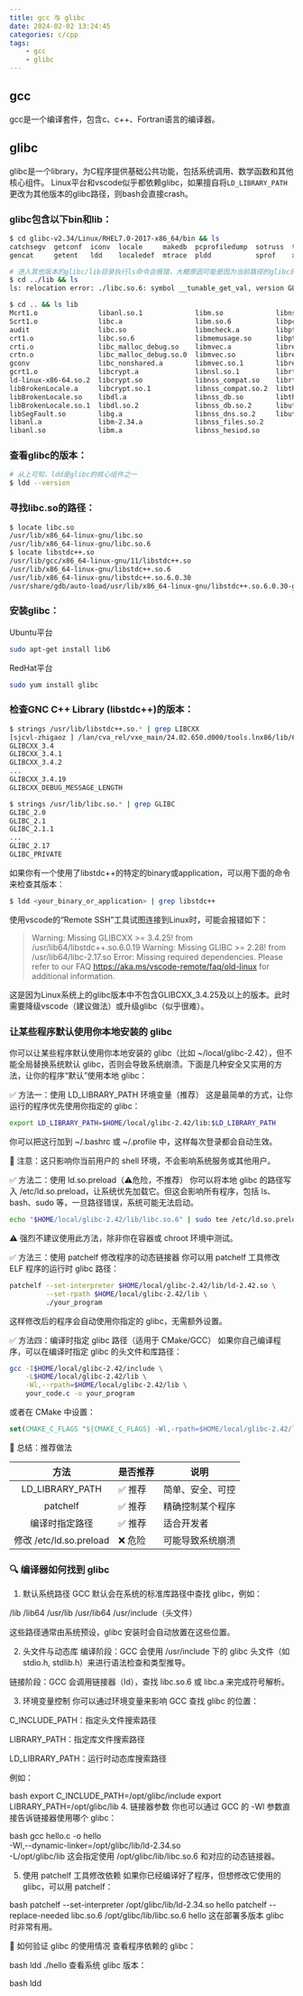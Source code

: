 ```yaml
---
title: gcc 与 glibc
date: 2024-02-02 13:24:45
categories: c/cpp
tags:
    - gcc
    - glibc
---
```


## gcc

gcc是一个编译套件，包含c、c++、Fortran语言的编译器。

## glibc

glibc是一个library，为C程序提供基础公共功能，包括系统调用、数学函数和其他核心组件。
Linux平台和vscode似乎都依赖glibc，如果擅自将`LD_LIBRARY_PATH`更改为其他版本的glibc路径，则bash会直接crash。

### glibc包含以下bin和lib：

```bash
$ cd glibc-v2.34/Linux/RHEL7.0-2017-x86_64/bin && ls
catchsegv  getconf  iconv  locale     makedb  pcprofiledump  sotruss  tzselect  zdump
gencat     getent   ldd    localedef  mtrace  pldd           sprof    xtrace

# 进入其他版本的glibc/lib目录执行ls命令会报错，大概原因可能是因为当前路径的glibc的lib和系统的lib冲突。
$ cd ../lib && ls
ls: relocation error: ./libc.so.6: symbol __tunable_get_val, version GLIBC_PRIVATE not defined in file ld-linux-x86-64.so.2 with link time reference

$ cd .. && ls lib
Mcrt1.o               libanl.so.1             libm.so             libnss_hesiod.so.2
Scrt1.o               libc.a                  libm.so.6           libpcprofile.so
audit                 libc.so                 libmcheck.a         libpthread.a
crt1.o                libc.so.6               libmemusage.so      libpthread.so.0
crti.o                libc_malloc_debug.so    libmvec.a           libresolv.a
crtn.o                libc_malloc_debug.so.0  libmvec.so          libresolv.so
gconv                 libc_nonshared.a        libmvec.so.1        libresolv.so.2
gcrt1.o               libcrypt.a              libnsl.so.1         librt.a
ld-linux-x86-64.so.2  libcrypt.so             libnss_compat.so    librt.so.1
libBrokenLocale.a     libcrypt.so.1           libnss_compat.so.2  libthread_db.so
libBrokenLocale.so    libdl.a                 libnss_db.so        libthread_db.so.1
libBrokenLocale.so.1  libdl.so.2              libnss_db.so.2      libutil.a
libSegFault.so        libg.a                  libnss_dns.so.2     libutil.so.1
libanl.a              libm-2.34.a             libnss_files.so.2
libanl.so             libm.a                  libnss_hesiod.so
```

### 查看glibc的版本：

```bash
# 从上可知，ldd是glibc的核心组件之一
$ ldd --version
```

### 寻找libc.so的路径：

```bash
$ locate libc.so
/usr/lib/x86_64-linux-gnu/libc.so
/usr/lib/x86_64-linux-gnu/libc.so.6
$ locate libstdc++.so
/usr/lib/gcc/x86_64-linux-gnu/11/libstdc++.so
/usr/lib/x86_64-linux-gnu/libstdc++.so.6
/usr/lib/x86_64-linux-gnu/libstdc++.so.6.0.30
/usr/share/gdb/auto-load/usr/lib/x86_64-linux-gnu/libstdc++.so.6.0.30-gdb.py
```

### 安装glibc：

Ubuntu平台

```bash
sudo apt-get install lib6
```

RedHat平台

```bash
sudo yum install glibc
```

### 检查GNC C++ Library (libstdc++)的版本：

```bash
$ strings /usr/lib/libstdc++.so.* | grep LIBCXX
[sjcvl-zhigaoz ] /lan/cva_rel/vxe_main/24.02.650.d000/tools.lnx86/lib/64bit % strings /usr/lib/libstdc++.so.* | grep LIBCXX
GLIBCXX_3.4
GLIBCXX_3.4.1
GLIBCXX_3.4.2
...
GLIBCXX_3.4.19
GLIBCXX_DEBUG_MESSAGE_LENGTH

$ strings /usr/lib/libc.so.* | grep GLIBC
GLIBC_2.0
GLIBC_2.1
GLIBC_2.1.1
...
GLIBC_2.17
GLIBC_PRIVATE
```

如果你有一个使用了libstdc++的特定的binary或application，可以用下面的命令来检查其版本：

```bash
$ ldd <your_binary_or_application> | grep libstdc++
```

使用vscode的“Remote SSH”工具试图连接到Linux时，可能会报错如下：

> Warning: Missing GLIBCXX >= 3.4.25! from /usr/lib64/libstdc++.so.6.0.19
> Warning: Missing GLIBC >= 2.28! from /usr/lib64/libc-2.17.so
> Error: Missing required dependencies. Please refer to our FAQ https://aka.ms/vscode-remote/faq/old-linux for additional information.

这是因为Linux系统上的glibc版本中不包含GLIBCXX_3.4.25及以上的版本。此时需要降级vscode（建议做法）或升级glibc（似乎很难）。


### 让某些程序默认使用你本地安装的 glibc

你可以让某些程序默认使用你本地安装的 glibc（比如 ~/local/glibc-2.42），但不能全局替换系统默认 glibc，否则会导致系统崩溃。下面是几种安全又实用的方法，让你的程序“默认”使用本地 glibc：

✅ 方法一：使用 LD_LIBRARY_PATH 环境变量（推荐）
这是最简单的方式，让你运行的程序优先使用你指定的 glibc：

```bash
export LD_LIBRARY_PATH=$HOME/local/glibc-2.42/lib:$LD_LIBRARY_PATH
```

你可以把这行加到 ~/.bashrc 或 ~/.profile 中，这样每次登录都会自动生效。

📌 注意：这只影响你当前用户的 shell 环境，不会影响系统服务或其他用户。

✅ 方法二：使用 ld.so.preload（⚠️危险，不推荐）
你可以将本地 glibc 的路径写入 /etc/ld.so.preload，让系统优先加载它。但这会影响所有程序，包括 ls、bash、sudo 等，一旦路径错误，系统可能无法启动。

```bash
echo "$HOME/local/glibc-2.42/lib/libc.so.6" | sudo tee /etc/ld.so.preload
```
⚠️ 强烈不建议使用此方法，除非你在容器或 chroot 环境中测试。

✅ 方法三：使用 patchelf 修改程序的动态链接器
你可以用 patchelf 工具修改 ELF 程序的运行时 glibc 路径：

```bash
patchelf --set-interpreter $HOME/local/glibc-2.42/lib/ld-2.42.so \
         --set-rpath $HOME/local/glibc-2.42/lib \
         ./your_program
```

这样修改后的程序会自动使用你指定的 glibc，无需额外设置。

✅ 方法四：编译时指定 glibc 路径（适用于 CMake/GCC）
如果你自己编译程序，可以在编译时指定 glibc 的头文件和库路径：

```bash
gcc -I$HOME/local/glibc-2.42/include \
    -L$HOME/local/glibc-2.42/lib \
    -Wl,--rpath=$HOME/local/glibc-2.42/lib \
    your_code.c -o your_program
```

或者在 CMake 中设置：

```cmake
set(CMAKE_C_FLAGS "${CMAKE_C_FLAGS} -Wl,-rpath=$HOME/local/glibc-2.42/lib")
```

🧠 总结：推荐做法

|           方法          | 是否推荐 | 说明             |
|:-----------------------:|----------|------------------|
| LD_LIBRARY_PATH         | ✅ 推荐   | 简单、安全、可控 |
| patchelf                | ✅ 推荐   | 精确控制某个程序 |
| 编译时指定路径          | ✅ 推荐   | 适合开发者       |
| 修改 /etc/ld.so.preload | ❌ 危险   | 可能导致系统崩溃 |


### 🔍 编译器如何找到 glibc
1. 默认系统路径
GCC 默认会在系统的标准库路径中查找 glibc，例如：

/lib
/lib64
/usr/lib
/usr/lib64
/usr/include（头文件）

这些路径通常由系统预设，glibc 安装时会自动放置在这些位置。

2. 头文件与动态库
编译阶段：GCC 会使用 /usr/include 下的 glibc 头文件（如 stdio.h, stdlib.h）来进行语法检查和类型推导。

链接阶段：GCC 会调用链接器（ld），查找 libc.so.6 或 libc.a 来完成符号解析。

3. 环境变量控制
你可以通过环境变量来影响 GCC 查找 glibc 的位置：

C_INCLUDE_PATH：指定头文件搜索路径

LIBRARY_PATH：指定库文件搜索路径

LD_LIBRARY_PATH：运行时动态库搜索路径

例如：

bash
export C_INCLUDE_PATH=/opt/glibc/include
export LIBRARY_PATH=/opt/glibc/lib
4. 链接器参数
你也可以通过 GCC 的 -Wl 参数直接告诉链接器使用哪个 glibc：

bash
gcc hello.c -o hello \
  -Wl,--dynamic-linker=/opt/glibc/lib/ld-2.34.so \
  -L/opt/glibc/lib
这会指定使用 /opt/glibc/lib/libc.so.6 和对应的动态链接器。

5. 使用 patchelf 工具修改依赖
如果你已经编译好了程序，但想修改它使用的 glibc，可以用 patchelf：

bash
patchelf --set-interpreter /opt/glibc/lib/ld-2.34.so hello
patchelf --replace-needed libc.so.6 /opt/glibc/lib/libc.so.6 hello
这在部署多版本 glibc 时非常有用。

🧪 如何验证 glibc 的使用情况
查看程序依赖的 glibc：

bash
ldd ./hello
查看系统 glibc 版本：

bash
ldd